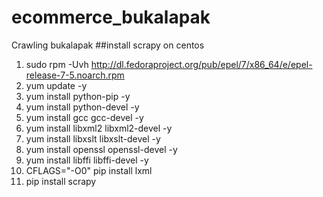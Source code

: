 # ecommerce_bukalapak
Crawling bukalapak
##install scrapy on centos
1. sudo rpm -Uvh http://dl.fedoraproject.org/pub/epel/7/x86_64/e/epel-release-7-5.noarch.rpm
2. yum update -y
3. yum install python-pip -y
4. yum install python-devel -y
5. yum install gcc gcc-devel -y
6. yum install libxml2 libxml2-devel -y
7. yum install libxslt libxslt-devel -y
8. yum install openssl openssl-devel -y
9. yum install libffi libffi-devel -y
10. CFLAGS="-O0" pip install lxml
11. pip install scrapy
